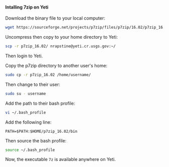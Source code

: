 #### Intalling 7zip on Yeti

Download the binary file to your local computer:

```bash
wget https://sourceforge.net/projects/p7zip/files/p7zip/16.02/p7zip_16.02_x86_linux_bin.tar.bz2
```

Uncompress then copy to your home directory to Yeti:

```bash
scp -r p7zip_16.02/ nrapstine@yeti.cr.usgs.gov:~/
```

Then login to Yeti.

Copy the p7zip directory to another user's home:

```bash
sudo cp -r p7zip_16.02 /home/username/
```

Then change to their user: 

```bash
sudo su - username
```

Add the path to their bash profile:

```bash
vi ~/.bash_profile
```

Add the following line:

```vi
PATH=$PATH:$HOME/p7zip_16.02/bin
```

Then source the bash profile:

```bash
source ~/.bash_profile
```

Now, the executable `7z` is available anywhere on Yeti. 